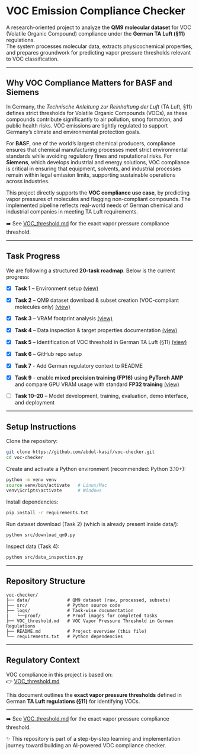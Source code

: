 # VOC Emission Compliance Checker  

A research-oriented project to analyze the **QM9 molecular dataset** for VOC (Volatile Organic Compound) compliance under the **German TA Luft (§11)** regulations.  
The system processes molecular data, extracts physicochemical properties, and prepares groundwork for predicting vapor pressure thresholds relevant to VOC classification.  

---
## Why VOC Compliance Matters for BASF and Siemens

In Germany, the *Technische Anleitung zur Reinhaltung der Luft* (TA Luft, §11) defines strict thresholds for Volatile Organic Compounds (VOCs), as these compounds contribute significantly to air pollution, smog formation, and public health risks. VOC emissions are tightly regulated to support Germany’s climate and environmental protection goals.

For **BASF**, one of the world’s largest chemical producers, compliance ensures that chemical manufacturing processes meet strict environmental standards while avoiding regulatory fines and reputational risks. For **Siemens**, which develops industrial and energy solutions, VOC compliance is critical in ensuring that equipment, solvents, and industrial processes remain within legal emission limits, supporting sustainable operations across industries.

This project directly supports the **VOC compliance use case**, by predicting vapor pressures of molecules and flagging non-compliant compounds. The implemented pipeline reflects real-world needs of German chemical and industrial companies in meeting TA Luft requirements.

➡️ See [VOC_threshold.md](./VOC_threshold.md) for the exact vapor pressure compliance threshold.

---

## Task Progress  
We are following a structured **20-task roadmap**. Below is the current progress:  

- [x] **Task 1** – Environment setup [(view)](./logs/1-env_setup.md) 
- [x] **Task 2** – QM9 dataset download & subset creation (VOC-compliant molecules only) [(view)](./logs/2-data_download.md)  
- [x] **Task 3** – VRAM footprint analysis [(view)](./logs//3-VRAM_footprint.md) 
- [x] **Task 4** – Data inspection & target properties documentation [(view)](./logs/4-data_inspection.md) 
- [x] **Task 5** – Identification of VOC threshold in German TA Luft (§11) [(view)](./VOC_threshold.md)
- [x] **Task 6** – GitHub repo setup
- [x] **Task 7** - Add German regulatory context to README
- [x] **Task 9** - enable **mixed precision training (FP16)** using **PyTorch AMP** and compare GPU VRAM usage with standard **FP32 training** [(view)](./logs/9-mixed_precision_test.md)
- [ ] **Task 10–20** – Model development, training, evaluation, demo interface, and deployment  

 

---

## Setup Instructions  

Clone the repository:  
```bash
git clone https://github.com/abdul-kasif/voc-checker.git
cd voc-checker
```

Create and activate a Python environment (recommended: Python 3.10+):  
```bash
python -m venv venv
source venv/bin/activate   # Linux/Mac
venv\Scripts\activate      # Windows
```

Install dependencies:  
```bash
pip install -r requirements.txt
```

Run dataset download (Task 2) (which is already present inside data/):  
```bash
python src/download_qm9.py
```

Inspect data (Task 4):  
```bash
python src/data_inspection.py
```

---

##  Repository Structure  

```
voc-checker/
├── data/              # QM9 dataset (raw, processed, subsets)
├── src/               # Python source code
├── logs/              # Task-wise documentation
|   └──proof/          # Proof images for completed tasks     
├── VOC_threshold.md   # VOC Vapor Pressure Threshold in German Regulations
├── README.md          # Project overview (this file)
└── requirements.txt   # Python dependencies
```

---

##  Regulatory Context  

VOC compliance in this project is based on:  
👉 [VOC_threshold.md](./VOC_threshold.md)  

This document outlines the **exact vapor pressure thresholds** defined in German **TA Luft regulations (§11)** for identifying VOCs.  

---

➡️ See [VOC_threshold.md](./VOC_threshold.md) for the exact vapor pressure compliance threshold.

✨ This repository is part of a step-by-step learning and implementation journey toward building an AI-powered VOC compliance checker.  